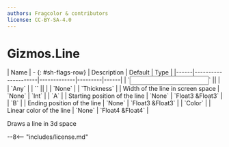 ```yaml
---
authors: Fragcolor & contributors
license: CC-BY-SA-4.0
---
```



# Gizmos.Line

<div class="sh-parameters" markdown="1">
| Name | - {: #sh-flags-row} | Description | Default | Type |
|------|---------------------|-------------|---------|------|
| `<input>` || | | `Any` |
| `<output>` || | | `None` |
| `Thickness` |  | Width of the line in screen space | `None` | `Int` |
| `A` |  | Starting position of the line | `None` | `Float3 &Float3` |
| `B` |  | Ending position of the line | `None` | `Float3 &Float3` |
| `Color` |  | Linear color of the line | `None` | `Float4 &Float4` |

</div>

Draws a line in 3d space

--8<-- "includes/license.md"
